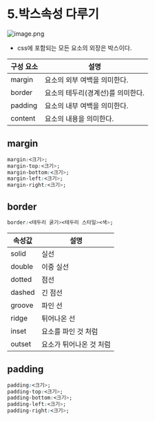 # 5.박스속성 다루기

![image.png](https://velog.velcdn.com/images/seonguul_2/post/465cbcd1-9d22-463e-b771-425fe9ddd351/image.png)

- css에 포함되는 모든 요소의 외장은 박스이다.

| 구성 요소 | 설명 |
| --- | --- |
| margin | 요소의 외부 여백을 의미한다. |
| border | 요소의 테두리(경계선)를 의미한다. |
| padding | 요소의 내부 여백을 의미한다. |
| content | 요소의 내용을 의미한다. |

## margin

```css
margin:<크기>;
margin-top:<크기>;
margin-bottom:<크기>;
margin-left:<크기>;
margin-right:<크기>;
```

## border

```css
border:<테두리 굵기><테두리 스타일><색>;
```

| 속성값 | 설명 |
| --- | --- |
| solid | 실선 |
| double | 이중 실선 |
| dotted | 점선 |
| dashed | 긴 점선 |
| groove | 파인 선 |
| ridge | 튀어나온 선 |
| inset | 요소를 파인 것 처럼 |
| outset | 요소가 튀어나온 것 처럼 |

## padding

```css
padding:<크기>;
padding-top:<크기>;
padding-bottom:<크기>;
padding-left:<크기>;
padding-right:<크기>;
```
